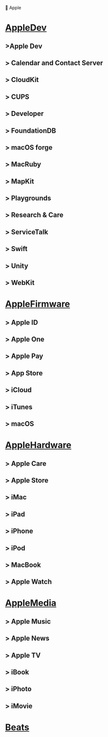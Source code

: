 🍎 Apple

# [AppleDev](https://github.com/LM-Firefly/Rules/blob/master/Clash-RuleSet-Classical/Apple/AppleDev.yaml)

## >Apple Dev

## > Calendar and Contact Server

## > CloudKit

## > CUPS

## > Developer

## > FoundationDB

## > macOS forge

## > MacRuby

## > MapKit

## > Playgrounds

## > Research & Care

## > ServiceTalk

## > Swift

## > Unity

## > WebKit

# [AppleFirmware](https://github.com/LM-Firefly/Rules/blob/master/Clash-RuleSet-Classical/Apple/AppleFirmware.yaml)

## > Apple ID

## > Apple One

## > Apple Pay

## > App Store

## > iCloud

## > iTunes

## > macOS

# [AppleHardware](https://github.com/LM-Firefly/Rules/blob/master/Clash-RuleSet-Classical/Apple/AppleHardware.yaml)

## > Apple Care

## > Apple Store

## > iMac

## > iPad

## > iPhone

## > iPod

## > MacBook

## > Apple Watch

# [AppleMedia](https://github.com/LM-Firefly/Rules/blob/master/Clash-RuleSet-Classical/Apple/AppleMedia.yaml)

## > Apple Music

## > Apple News

## > Apple TV

## > iBook

## > iPhoto

## > iMovie

# [Beats](https://github.com/LM-Firefly/Rules/blob/master/Clash-RuleSet-Classical/Apple/Beats.yaml)

